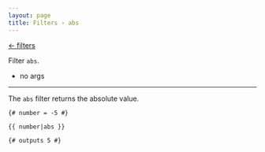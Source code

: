 ```yaml
---
layout: page
title: Filters › abs
---
```


[← filters](./../filters.md)

<!-- {% raw %} -->

Filter `abs`.
* no args
---

The `abs` filter returns the absolute value.

```twig
{# number = -5 #}

{{ number|abs }}

{# outputs 5 #}
```

<!-- {% endraw %} -->